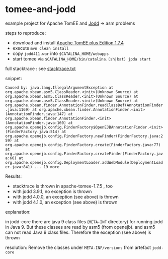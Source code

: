 # tomee-and-jodd
example project for Apache TomEE and [Jodd](https://www.jodd.org) -> asm problems

steps to reproduce:
- download and install [Apache TomEE plus Edition 1.7.4 ](http://repo.maven.apache.org/maven2/org/apache/openejb/apache-tomee/1.7.4/apache-tomee-1.7.4-plus.zip)
- execute `mvn clean install`
- copy `jodd411.war` into `$CATALINA_HOME/webapps`
- start tomee via `$CATALINA_HOME/bin/catalina.(sh|bat) jpda start`


full stacktrace : see [stacktrace.txt](stacktrace.txt)

snippet:

`Caused by: java.lang.IllegalArgumentException
	at org.apache.xbean.asm5.ClassReader.<init>(Unknown Source)
	at org.apache.xbean.asm5.ClassReader.<init>(Unknown Source)
	at org.apache.xbean.asm5.ClassReader.<init>(Unknown Source)
	at org.apache.xbean.finder.AnnotationFinder.readClassDef(AnnotationFinder.java:1169)
	at org.apache.xbean.finder.AnnotationFinder.<init>(AnnotationFinder.java:147)
	at org.apache.xbean.finder.AnnotationFinder.<init>(AnnotationFinder.java:160)
	at org.apache.openejb.config.FinderFactory$OpenEJBAnnotationFinder.<init>(FinderFactory.java:514)
	at org.apache.openejb.config.FinderFactory.newFinder(FinderFactory.java:259)
	at org.apache.openejb.config.FinderFactory.create(FinderFactory.java:77)
	at org.apache.openejb.config.FinderFactory.createFinder(FinderFactory.java:66)
	at org.apache.openejb.config.DeploymentLoader.addWebModule(DeploymentLoader.java:841)
	... 19 more
`


Results:
- stacktrace is thrown in apache-tomee-1.7.5 , too
- with jodd 3.9.1, no exception is thrown
- with jodd 4.0.0, an exception (see above) is thrown
- with jodd 4.1.0, an exception (see above) is thrown


explanation:

in jodd-core there are java 9 class files (`META-INF` directory) for running jodd in Java 9.
But these classes are read by asm5 (from openejb). and asm5 can not read Java 9 class files.
Therefore the exception (see above) is thrown

resolution:
Remove the classes under `META-INF/versions` from artefact `jodd-core`
